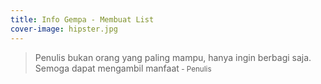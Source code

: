 ```yaml
---
title: Info Gempa - Membuat List
cover-image: hipster.jpg
---
```









>Penulis bukan orang yang paling mampu, hanya ingin berbagi saja. Semoga dapat mengambil manfaat<small> - Penulis</small>